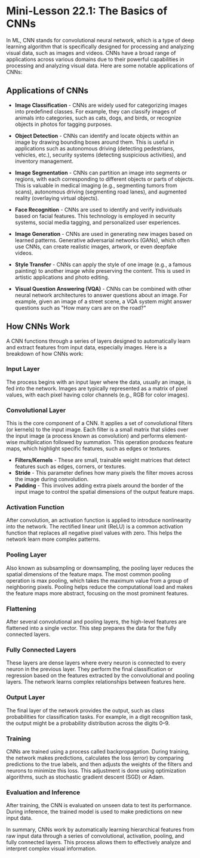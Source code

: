 # Mini-Lesson 22.1: The Basics of CNNs

In ML, CNN stands for convolutional neural network, which is a type of deep learning algorithm that is specifically designed for processing and analyzing visual data, such as images and videos. CNNs have a broad range of applications across various domains due to their powerful capabilities in processing and analyzing visual data. Here are some notable applications of CNNs:

## Applications of CNNs

- **Image Classification** - CNNs are widely used for categorizing images into predefined classes. For example, they can classify images of animals into categories, such as cats, dogs, and birds, or recognize objects in photos for tagging purposes.

- **Object Detection** - CNNs can identify and locate objects within an image by drawing bounding boxes around them. This is useful in applications such as autonomous driving (detecting pedestrians, vehicles, etc.), security systems (detecting suspicious activities), and inventory management.

- **Image Segmentation** - CNNs can partition an image into segments or regions, with each corresponding to different objects or parts of objects. This is valuable in medical imaging (e.g., segmenting tumors from scans), autonomous driving (segmenting road lanes), and augmented reality (overlaying virtual objects).

- **Face Recognition** - CNNs are used to identify and verify individuals based on facial features. This technology is employed in security systems, social media tagging, and personalized user experiences.

- **Image Generation** - CNNs are used in generating new images based on learned patterns. Generative adversarial networks (GANs), which often use CNNs, can create realistic images, artwork, or even deepfake videos.

- **Style Transfer** - CNNs can apply the style of one image (e.g., a famous painting) to another image while preserving the content. This is used in artistic applications and photo editing.

- **Visual Question Answering (VQA)** - CNNs can be combined with other neural network architectures to answer questions about an image. For example, given an image of a street scene, a VQA system might answer questions such as "How many cars are on the road?"

## How CNNs Work

A CNN functions through a series of layers designed to automatically learn and extract features from input data, especially images. Here is a breakdown of how CNNs work:

### Input Layer

The process begins with an input layer where the data, usually an image, is fed into the network. Images are typically represented as a matrix of pixel values, with each pixel having color channels (e.g., RGB for color images).

### Convolutional Layer

This is the core component of a CNN. It applies a set of convolutional filters (or kernels) to the input image. Each filter is a small matrix that slides over the input image (a process known as convolution) and performs element-wise multiplication followed by summation. This operation produces feature maps, which highlight specific features, such as edges or textures.

- **Filters/Kernels** - These are small, trainable weight matrices that detect features such as edges, corners, or textures.
- **Stride** - This parameter defines how many pixels the filter moves across the image during convolution.
- **Padding** - This involves adding extra pixels around the border of the input image to control the spatial dimensions of the output feature maps.

### Activation Function

After convolution, an activation function is applied to introduce nonlinearity into the network. The rectified linear unit (ReLU) is a common activation function that replaces all negative pixel values with zero. This helps the network learn more complex patterns.

### Pooling Layer

Also known as subsampling or downsampling, the pooling layer reduces the spatial dimensions of the feature maps. The most common pooling operation is max pooling, which takes the maximum value from a group of neighboring pixels. Pooling helps reduce the computational load and makes the feature maps more abstract, focusing on the most prominent features.

### Flattening

After several convolutional and pooling layers, the high-level features are flattened into a single vector. This step prepares the data for the fully connected layers.

### Fully Connected Layers

These layers are dense layers where every neuron is connected to every neuron in the previous layer. They perform the final classification or regression based on the features extracted by the convolutional and pooling layers. The network learns complex relationships between features here.

### Output Layer

The final layer of the network provides the output, such as class probabilities for classification tasks. For example, in a digit recognition task, the output might be a probability distribution across the digits 0–9.

### Training

CNNs are trained using a process called backpropagation. During training, the network makes predictions, calculates the loss (error) by comparing predictions to the true labels, and then adjusts the weights of the filters and neurons to minimize this loss. This adjustment is done using optimization algorithms, such as stochastic gradient descent (SGD) or Adam.

### Evaluation and Inference

After training, the CNN is evaluated on unseen data to test its performance. During inference, the trained model is used to make predictions on new input data.

In summary, CNNs work by automatically learning hierarchical features from raw input data through a series of convolutional, activation, pooling, and fully connected layers. This process allows them to effectively analyze and interpret complex visual information.